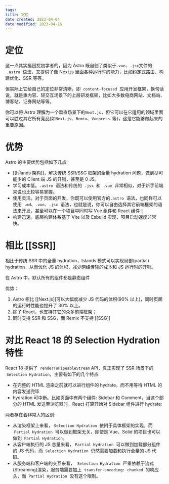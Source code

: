 ```yaml
---
tags:
title: 定位
date created: 2023-04-04
date modified: 2023-04-26
---
```


# 定位

这一点其实挺困扰初学者的，因为 Astro 既自创了类似于`.vue`、`.jsx`文件的  `.astro`  语法，又提供了像 Next.js 里面各种运行时的能力，比如约定式路由、构建优化、SSR 等等。

但实际上它给自己的定位非常清晰，即  `content-focused`  应用开发框架，换句话说，就是重内容、轻交互场景下的上层研发框架，比如大多数电商网站、文档站、博客站、证券网站等等。

你可以将 Astro 理解为一个垂直场景下的`Next.js`，但它可以在它适用的领域里面可以胜过其它所有竞品(如`Next.js`、`Remix`、`Vuepress`  等)，这是它能够做起来的重要原因。

# 优势

Astro 的主要优势包括如下几点:

- [[Islands 架构]]，解决传统 SSR/SSG 框架的全量 hydration 问题，做到尽可能少的 Client 端 JS 的开销，甚至是 0 JS。
- 学习成本低。`.astro`  语法和传统的  `.jsx`  和  `.vue`  非常相似，对于新手前端来说也比较容易掌握。
- 使用灵活。对于页面的开发，你既可以使用官方的`.astro`  语法，也同样可以使用  `.md`、`.vue`、`.jsx`  语法，也就是说，你可以自由选择其它前端框架的语法来开发，甚至可以在一个项目中同时写 Vue 组件和 React 组件！
- 构建迅速。底层构建体系基于 Vite 以及 Esbuild 实现，项目启动速度非常快。

# 相比 [[SSR]]

相比于传统 SSR 中的全量 hydration，Islands 模式可以实现局部(partial) hydration，从而优化 JS 的体积，减少网络传输的成本和 JS 运行时的开销。

在 Astro 中，默认所有的组件都是静态组件

优势：

1. Astro 相比 [[Next.js]]可以大幅度减少 JS 代码的体积(90% 以上)，同时页面的运行时性能也提升了 30% 以上。
2. 除了 React，也支持其它的众多前端框架；
3. 同时支持 SSR 和 SSG，而 Remix 不支持 [[SSG]]

# 对比 React 18 的 Selection Hydration 特性

React 18 提供了  `renderToPipeableStream` API，真正实现了 SSR 场景下的  `Selection Hydration`，主要有如下的几个特点:

- 在完整的 HTML 渲染之前就可以进行组件的 hydrate，而不用等待 HTML 的内容发送完毕
- hydration 可中断。比如页面中有两个组件: Sidebar 和 Comment，当这个部分的 HTML 发送至浏览器时，React 打算开始对 Sidebar 组件进行 hydrate:

两者存在着非常大的区别:

- 从渲染框架上来看， `Selection Hydration`  依附于具体框架的实现，而  `Partial Hydration`  可以做到框架无关，即使是 Vue、Solid 的项目也可以做到  `Partial Hydration`。
- 从客户端执行的 JS 总量来看， `Partial Hydration`  可以做到加载部分组件的 JS 代码，而  `Selection Hydration`  仍然需要加载和执行全量的 JS 代码。
- 从服务端和客户端的交互来看，  `Selection Hydration`  严重依赖于流式(Streaming)渲染，服务端需要加上  `transfer-encoding: chunked`  的响应头，而  `Partial Hydration`  没有这个限制。
